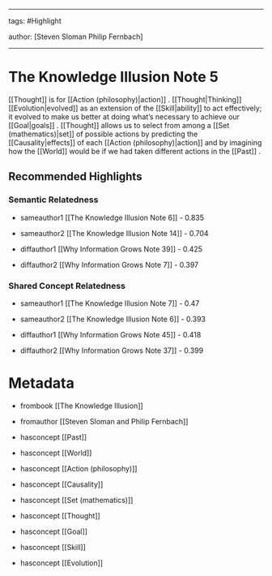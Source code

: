 




---

tags: #Highlight

author: [Steven Sloman Philip Fernbach]

---
# The Knowledge Illusion Note 5




 [[Thought]]  is for  [[Action (philosophy)|action]] .  [[Thought|Thinking]]   [[Evolution|evolved]]  as an extension of the  [[Skill|ability]]  to act effectively; it evolved to make us better at doing what’s necessary to achieve our  [[Goal|goals]] .  [[Thought]]  allows us to select from among a  [[Set (mathematics)|set]]  of possible actions by predicting the  [[Causality|effects]]  of each  [[Action (philosophy)|action]]  and by imagining how the  [[World]]  would be if we had taken different actions in the  [[Past]] .


## Recommended Highlights

### Semantic Relatedness


- sameauthor1 [[The Knowledge Illusion Note 6]] - 0.835

- sameauthor2 [[The Knowledge Illusion Note 14]] - 0.704

- diffauthor1 [[Why Information Grows Note 39]] - 0.425

- diffauthor2 [[Why Information Grows Note 7]] - 0.397
### Shared Concept Relatedness


- sameauthor1 [[The Knowledge Illusion Note 7]] - 0.47

- sameauthor2 [[The Knowledge Illusion Note 6]] - 0.393

- diffauthor1 [[Why Information Grows Note 45]] - 0.418

- diffauthor2 [[Why Information Grows Note 37]] - 0.399
# Metadata


- frombook [[The Knowledge Illusion]]

- fromauthor [[Steven Sloman and Philip Fernbach]]

- hasconcept [[Past]]

- hasconcept [[World]]

- hasconcept [[Action (philosophy)]]

- hasconcept [[Causality]]

- hasconcept [[Set (mathematics)]]

- hasconcept [[Thought]]

- hasconcept [[Goal]]

- hasconcept [[Skill]]

- hasconcept [[Evolution]]